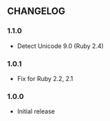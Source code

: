 ## CHANGELOG

### 1.1.0

* Detect Unicode 9.0 (Ruby 2.4)

### 1.0.1

* Fix for Ruby 2.2, 2.1

### 1.0.0

* Initial release

